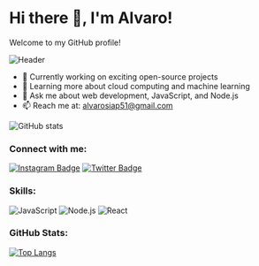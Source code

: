 # Hi there 👋, I'm Alvaro!
Welcome to my GitHub profile!

![Header](https://i.giphy.com/media/v1.Y2lkPTc5MGI3NjExaHZxZzM3MWl5enkycWxvM3puc2Q0ZWtlMGducXVhZjFza2U4aGVsOCZlcD12MV9pbnRlcm5hbF9naWZfYnlfaWQmY3Q9Zw/GaePqH1aHE95KI0Vt7/giphy.gif)

- 🔭 Currently working on exciting open-source projects
- 🌱 Learning more about cloud computing and machine learning
- 💬 Ask me about web development, JavaScript, and Node.js
- 📫 Reach me at: alvarosiap51@gmail.com

![GitHub stats](https://github-readme-stats.vercel.app/api?username=Varo-Amv&show_icons=true&theme=dark)

### Connect with me:
[![Instagram Badge](https://img.shields.io/badge/-VaroMZ-blue?style=flat-square&logo=Instagram&logoColor=white&link=https://instagram.com/varo.mz)](https://instagram.com/varo.mz)
[![Twitter Badge](https://img.shields.io/badge/-@johndoe-00acee?style=flat-square&logo=twitter&logoColor=white&link=https://twitter.com/varo.amv)](https://twitter.com/varo.amv)

### Skills:
![JavaScript](https://img.shields.io/badge/-JavaScript-black?style=flat-square&logo=javascript)
![Node.js](https://img.shields.io/badge/-Nodejs-c0ebd?style=flat-square&logo=Node.js)
![React](https://img.shields.io/badge/-React-blue?style=flat-square&logo=react)

### GitHub Stats:
[![Top Langs](https://github-readme-stats.vercel.app/api/top-langs/?username=Varo-Amv&layout=compact)](https://github.com/anuraghazra/github-readme-stats)
